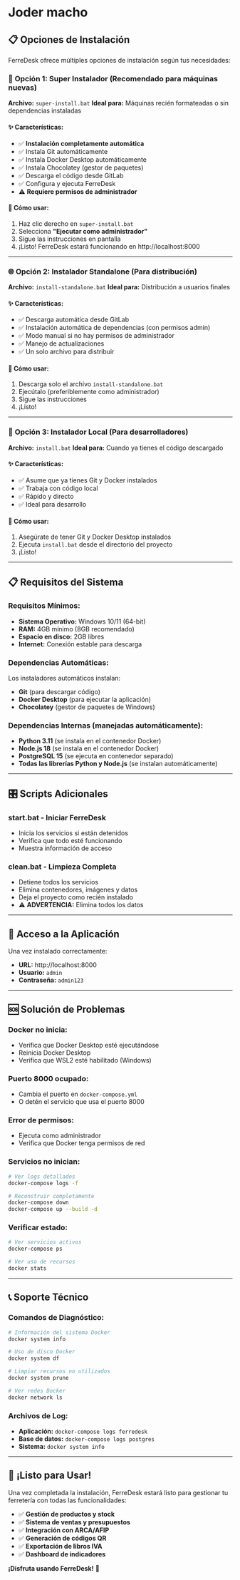# Joder macho
## 📋 Opciones de Instalación

FerreDesk ofrece múltiples opciones de instalación según tus necesidades:

### 🎯 **Opción 1: Super Instalador (Recomendado para máquinas nuevas)**
**Archivo:** `super-install.bat`
**Ideal para:** Máquinas recién formateadas o sin dependencias instaladas

#### ✨ **Características:**
- ✅ **Instalación completamente automática**
- ✅ Instala Git automáticamente
- ✅ Instala Docker Desktop automáticamente
- ✅ Instala Chocolatey (gestor de paquetes)
- ✅ Descarga el código desde GitLab
- ✅ Configura y ejecuta FerreDesk
- ⚠️ **Requiere permisos de administrador**

#### 🚀 **Cómo usar:**
1. Haz clic derecho en `super-install.bat`
2. Selecciona **"Ejecutar como administrador"**
3. Sigue las instrucciones en pantalla
4. ¡Listo! FerreDesk estará funcionando en http://localhost:8000

---

### 🌐 **Opción 2: Instalador Standalone (Para distribución)**
**Archivo:** `install-standalone.bat`
**Ideal para:** Distribución a usuarios finales

#### ✨ **Características:**
- ✅ Descarga automática desde GitLab
- ✅ Instalación automática de dependencias (con permisos admin)
- ✅ Modo manual si no hay permisos de administrador
- ✅ Manejo de actualizaciones
- ✅ Un solo archivo para distribuir

#### 🚀 **Cómo usar:**
1. Descarga solo el archivo `install-standalone.bat`
2. Ejecútalo (preferiblemente como administrador)
3. Sigue las instrucciones
4. ¡Listo!

---

### 🔧 **Opción 3: Instalador Local (Para desarrolladores)**
**Archivo:** `install.bat`
**Ideal para:** Cuando ya tienes el código descargado

#### ✨ **Características:**
- ✅ Asume que ya tienes Git y Docker instalados
- ✅ Trabaja con código local
- ✅ Rápido y directo
- ✅ Ideal para desarrollo

#### 🚀 **Cómo usar:**
1. Asegúrate de tener Git y Docker Desktop instalados
2. Ejecuta `install.bat` desde el directorio del proyecto
3. ¡Listo!

---

## 📋 **Requisitos del Sistema**

### **Requisitos Mínimos:**
- **Sistema Operativo:** Windows 10/11 (64-bit)
- **RAM:** 4GB mínimo (8GB recomendado)
- **Espacio en disco:** 2GB libres
- **Internet:** Conexión estable para descarga

### **Dependencias Automáticas:**
Los instaladores automáticos instalan:
- **Git** (para descargar código)
- **Docker Desktop** (para ejecutar la aplicación)
- **Chocolatey** (gestor de paquetes de Windows)

### **Dependencias Internas (manejadas automáticamente):**
- **Python 3.11** (se instala en el contenedor Docker)
- **Node.js 18** (se instala en el contenedor Docker)
- **PostgreSQL 15** (se ejecuta en contenedor separado)
- **Todas las librerías Python y Node.js** (se instalan automáticamente)

---

## 🎛️ **Scripts Adicionales**

### **start.bat** - Iniciar FerreDesk
- Inicia los servicios si están detenidos
- Verifica que todo esté funcionando
- Muestra información de acceso

### **clean.bat** - Limpieza Completa
- Detiene todos los servicios
- Elimina contenedores, imágenes y datos
- Deja el proyecto como recién instalado
- ⚠️ **ADVERTENCIA:** Elimina todos los datos

---

## 🔑 **Acceso a la Aplicación**

Una vez instalado correctamente:

- **URL:** http://localhost:8000
- **Usuario:** `admin`
- **Contraseña:** `admin123`

---

## 🆘 **Solución de Problemas**

### **Docker no inicia:**
- Verifica que Docker Desktop esté ejecutándose
- Reinicia Docker Desktop
- Verifica que WSL2 esté habilitado (Windows)

### **Puerto 8000 ocupado:**
- Cambia el puerto en `docker-compose.yml`
- O detén el servicio que usa el puerto 8000

### **Error de permisos:**
- Ejecuta como administrador
- Verifica que Docker tenga permisos de red

### **Servicios no inician:**
```bash
# Ver logs detallados
docker-compose logs -f

# Reconstruir completamente
docker-compose down
docker-compose up --build -d
```

### **Verificar estado:**
```bash
# Ver servicios activos
docker-compose ps

# Ver uso de recursos
docker stats
```

---

## 📞 **Soporte Técnico**

### **Comandos de Diagnóstico:**
```bash
# Información del sistema Docker
docker system info

# Uso de disco Docker
docker system df

# Limpiar recursos no utilizados
docker system prune

# Ver redes Docker
docker network ls
```

### **Archivos de Log:**
- **Aplicación:** `docker-compose logs ferredesk`
- **Base de datos:** `docker-compose logs postgres`
- **Sistema:** `docker system info`

---

## 🎉 **¡Listo para Usar!**

Una vez completada la instalación, FerreDesk estará listo para gestionar tu ferretería con todas las funcionalidades:

- ✅ **Gestión de productos y stock**
- ✅ **Sistema de ventas y presupuestos**
- ✅ **Integración con ARCA/AFIP**
- ✅ **Generación de códigos QR**
- ✅ **Exportación de libros IVA**
- ✅ **Dashboard de indicadores**

**¡Disfruta usando FerreDesk!** 🚀

